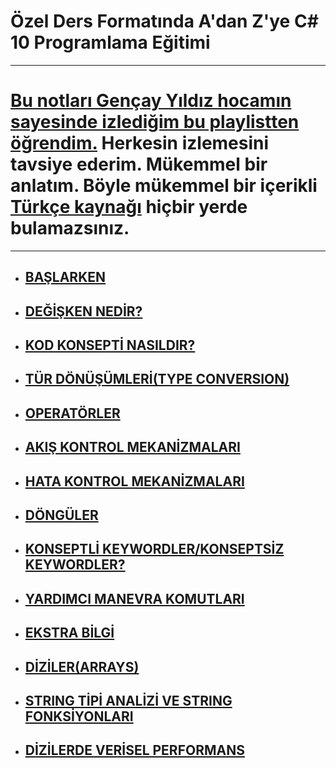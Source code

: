 # Özel Ders Formatında A'dan Z'ye C# 10 Programlama Eğitimi

***
# [Bu notları Gençay Yıldız hocamın sayesinde izlediğim bu playlistten öğrendim.](https://www.youtube.com/playlist?list=PLQVXoXFVVtp1o3nq3-IXv42bPaFlzroBE)  Herkesin izlemesini tavsiye ederim. Mükemmel bir anlatım. Böyle mükemmel bir içerikli [Türkçe kaynağı](https://www.youtube.com/c/Gen%C3%A7ayY%C4%B1ld%C4%B1z) hiçbir yerde bulamazsınız.
***

- ## [BAŞLARKEN](https://github.com/musauyumaznotes/CSharp_10_Programlama_Egitimi/blob/main/1-Ba%C5%9Flarken/ReadMe.md)
- ## [DEĞİŞKEN NEDİR?](https://github.com/musauyumaznotes/CSharp_10_Programlama_Egitimi/blob/main/2-De%C4%9Fi%C5%9Fken%20Nedir/ReadMe.md)
- ## [KOD KONSEPTİ NASILDIR?](https://github.com/musauyumaznotes/CSharp_10_Programlama_Egitimi/blob/main/3-Kod%20Konsepti%20Nas%C4%B1ld%C4%B1r/ReadMe.md)
- ## [TÜR DÖNÜŞÜMLERİ(TYPE CONVERSION)](https://github.com/musauyumaznotes/CSharp_10_Programlama_Egitimi/blob/main/4-T%C3%BCr%20D%C3%B6n%C3%BC%C5%9F%C3%BCmleri(Type%20Conversion)/ReadMe.md)
- ## [OPERATÖRLER](https://github.com/musauyumaznotes/CSharp_10_Programlama_Egitimi/blob/main/5-Operat%C3%B6rler/ReadMe.md)
- ## [AKIŞ KONTROL MEKANİZMALARI](https://github.com/musauyumaz/CSharp_10_Programlama_Egitimi/blob/main/6-Ak%C4%B1%C5%9F%20Kontrol%20Mekanizmalar%C4%B1/ReadMe.md)
- ## [HATA KONTROL MEKANİZMALARI](https://github.com/musauyumaz/CSharp_10_Programlama_Egitimi/blob/main/7-Hata%20Kontrol%20Mekanizmalar%C4%B1/ReadMe.md)
- ## [DÖNGÜLER](https://github.com/musauyumaz/CSharp_10_Programlama_Egitimi/blob/main/8-D%C3%B6ng%C3%BCler/ReadMe.md)
- ## [KONSEPTLİ KEYWORDLER/KONSEPTSİZ KEYWORDLER?](https://github.com/musauyumaz/CSharp_10_Programlama_Egitimi/blob/main/9-Konseptli%20Keywordler%26Konseptsiz%20Keywordler/ReadMe.md)
- ## [YARDIMCI MANEVRA KOMUTLARI](https://github.com/musauyumaz/CSharp_10_Programlama_Egitimi/blob/main/10-%20Yard%C4%B1mc%C4%B1%20Manevra%20Komutlar%C4%B1/ReadMe.md)
- ## [EKSTRA BİLGİ](https://github.com/musauyumaz/CSharp_10_Programlama_Egitimi/blob/main/11-Ekstra%20Bilgi/ReadMe.md)
- ## [DİZİLER(ARRAYS)](https://github.com/musauyumaz/CSharp_10_Programlama_Egitimi/blob/main/12-Diziler(Arrays)/ReadMe.md)
- ## [STRING TİPİ ANALİZİ VE STRING FONKSİYONLARI](https://github.com/musauyumaz/CSharp_10_Programlama_Egitimi/blob/main/13-String%20Tipi%20Analizi%20ve%20String%20Fonksiyonlar%C4%B1/ReadMe.md)
- ## [DİZİLERDE VERİSEL PERFORMANS](https://github.com/musauyumaz/CSharp_10_Programlama_Egitimi/blob/main/14%20-%20Dizilerde%20Verisel%20Performans/ReadMe.md)
